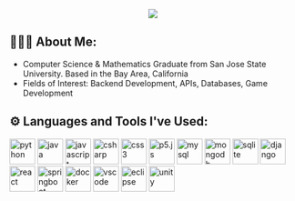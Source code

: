 <!-- HEADER -->
<p align="center">
  <img src="https://capsule-render.vercel.app/api?type=waving&color=0:4dc9e6,100:210cae&height=250&section=header&text=Hey!%20I'm%20Madison&fontColor=ffffff&fontSize=70&fontAlignY=35&desc=A%20recent%20SJSU%20Computer%20Science%20graduate%20interested%20in%20working%20in%20software%20development.&descAlignY=55" />
</p>

<h2> 💁🏻‍♀️ About Me: </h2>
<ul>
  <li>Computer Science & Mathematics Graduate from San Jose State University. Based in the Bay Area, California</li>
  <li>Fields of Interest: Backend Development, APIs, Databases, Game Development</li>
</ul>

<h2> ⚙️ Languages and Tools I've Used: </h2>
<p align="left">
  <!-- LANGUAGES -->
  <img src="https://cdn.jsdelivr.net/gh/devicons/devicon@latest/icons/python/python-original-wordmark.svg" alt="python" width="45" height="45" />        
  <img src="https://cdn.jsdelivr.net/gh/devicons/devicon@latest/icons/java/java-original-wordmark.svg" alt="java" width="45" height="45" /> 
  <img src="https://cdn.jsdelivr.net/gh/devicons/devicon@latest/icons/javascript/javascript-original.svg" alt="javascript" width="45" height="45" />
  <img src="https://cdn.jsdelivr.net/gh/devicons/devicon@latest/icons/csharp/csharp-original.svg" alt="csharp" width="45" height="45" />
  <img src="https://cdn.jsdelivr.net/gh/devicons/devicon@latest/icons/css3/css3-original.svg" alt="css3" width="45" height="45" />
  <img src="https://cdn.jsdelivr.net/gh/devicons/devicon@latest/icons/p5js/p5js-original.svg" alt="p5.js" width="45" height="45" />
  <!-- DATABASES -->
  <img src="https://cdn.jsdelivr.net/gh/devicons/devicon@latest/icons/mysql/mysql-original-wordmark.svg" alt="mysql" width="45" height="45" />
  <img src="https://cdn.jsdelivr.net/gh/devicons/devicon@latest/icons/mongodb/mongodb-original-wordmark.svg" alt="mongodb" width="45" height="45" />
  <img src="https://cdn.jsdelivr.net/gh/devicons/devicon@latest/icons/sqlite/sqlite-original-wordmark.svg" alt="sqlite" width="45" height="45" />
  <!-- FRAMEWORKS -->
  <img src="https://cdn.jsdelivr.net/gh/devicons/devicon@latest/icons/django/django-plain.svg" alt="django" width="45" height="45" />
  <img src="https://cdn.jsdelivr.net/gh/devicons/devicon@latest/icons/react/react-original-wordmark.svg" alt="react" width="45" height="45" />
  <img src="https://cdn.jsdelivr.net/gh/devicons/devicon@latest/icons/spring/spring-original-wordmark.svg" alt="springboot" width="45" height="45" />
  <!-- TOOLS -->
  <img src="https://cdn.jsdelivr.net/gh/devicons/devicon@latest/icons/docker/docker-plain-wordmark.svg" alt="docker" width="45" height="45" />
  <!-- IDES -->
  <img src="https://cdn.jsdelivr.net/gh/devicons/devicon@latest/icons/vscode/vscode-original-wordmark.svg" alt="vscode" width="45" height="45" />
  <img src="https://cdn.jsdelivr.net/gh/devicons/devicon@latest/icons/eclipse/eclipse-original.svg" alt="eclipse" width="45" height="45" />
  <img src="https://cdn.jsdelivr.net/gh/devicons/devicon@latest/icons/unity/unity-original-wordmark.svg" alt="unity" width="45" height="45" />         
</p>
